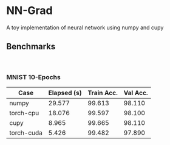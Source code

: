 # NN-Grad
A toy implementation of neural network using numpy and cupy


## Benchmarks

<br>

### MNIST 10-Epochs
| Case       | Elapsed (s) | Train Acc. | Val Acc. |
| ---------- | ----------- | ---------- | -------- |
| numpy      | 29.577      | 99.613     | 98.110   |
| torch-cpu  | 18.076      | 99.597     | 98.100   |
| cupy       | 8.965       | 99.665     | 98.110   |
| torch-cuda | 5.426       | 99.482     | 97.890   |
